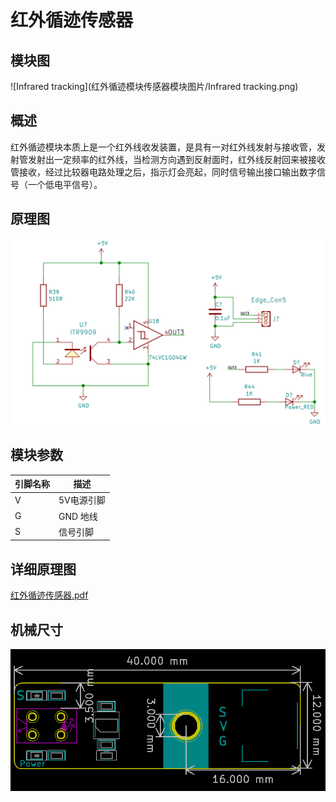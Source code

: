 # 红外循迹传感器

## 模块图

![Infrared tracking](红外循迹模块传感器模块图片/Infrared tracking.png)

## 概述

​        红外循迹模块本质上是一个红外线收发装置，是具有一对红外线发射与接收管，发射管发射出一定频率的红外线，当检测方向遇到反射面时，红外线反射回来被接收管接收，经过比较器电路处理之后，指示灯会亮起，同时信号输出接口输出数字信号（一个低电平信号）。



## 原理图



![6](红外循迹模块传感器模块图片/6.png)



## 模块参数

| 引脚名称 | 描述       |
| -------- | ---------- |
| V        | 5V电源引脚 |
| G        | GND 地线   |
| S        | 信号引脚   |

## 详细原理图

  [红外循迹传感器.pdf](红外循迹模块传感器模块图片\红外循迹传感器.pdf) 

## 机械尺寸

![7](红外循迹模块传感器模块图片/7.png)